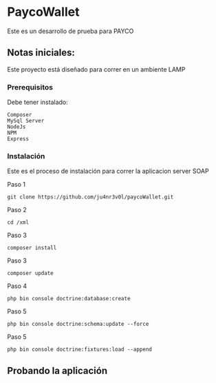 # PaycoWallet

Este es un desarrollo de prueba para PAYCO

## Notas iniciales:

Este proyecto está diseñado para correr en un ambiente LAMP

### Prerequisitos

Debe tener instalado:

```
Composer
MySql Server
NodeJs
NPM
Express
```

### Instalación

Este es el proceso de instalación para correr la aplicacion server SOAP

Paso 1

```
git clone https://github.com/ju4nr3v0l/paycoWallet.git
```

Paso 2

```
cd /xml
```

Paso 3

```
composer install
```

Paso 3

```
composer update
```

Paso 4

```
php bin console doctrine:database:create
```

Paso 5

```
php bin console doctrine:schema:update --force
```

Paso 5

```
php bin console doctrine:fixtures:load --append
```



## Probando la aplicación




